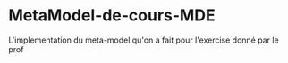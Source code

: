# MetaModel-de-cours-MDE

L'implementation du meta-model qu'on a fait pour l'exercise donné par le prof
